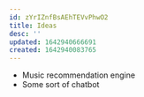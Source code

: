 ```yaml
---
id: zYrIZnfBsAEhTEVvPhwO2
title: Ideas
desc: ''
updated: 1642940666691
created: 1642940083765
---
```


* Music recommendation engine
* Some sort of chatbot
